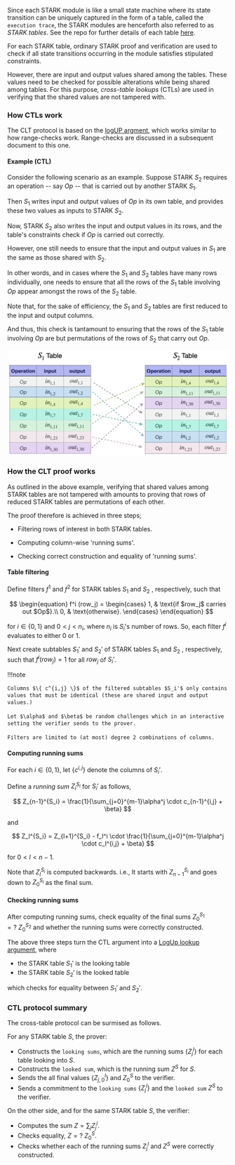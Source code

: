 Since each STARK module is like a small state machine where its state transition can be uniquely captured in the form of a table, called the `execution trace`, the STARK modules are henceforth also referred to as _STARK tables_. See the repo for further details of each table [here](https://github.com/0xPolygonZero/plonky2/tree/main/evm/spec/tables).

For each STARK table, ordinary STARK proof and verification are used to check if all state transitions occurring in the module satisfies stipulated constraints.

However, there are input and output values shared among the tables. These values need to be checked for possible alterations while being shared among tables. For this purpose, _cross-table lookups_ (CTLs) are used in verifying that the shared values are not tampered with.

### How CTLs work

The CLT protocol is based on the [logUP argment](https://eprint.iacr.org/2022/1530.pdf), which works similar to how range-checks work. Range-checks are discussed in a subsequent document to this one.

#### Example (CTL)

Consider the following scenario as an example. Suppose STARK $S_2$ requires an operation -- say $Op$ -- that is carried out by another STARK $S_1$.

Then $S_1$ writes input and output values of $Op$ in its own table, and provides these two values as inputs to STARK $S_2$.

Now, STARK $S_2$ also writes the input and output values in its rows, and the table's constraints check if $Op$ is carried out correctly.

However, one still needs to ensure that the input and output values in $S_1$ are the same as those shared with $S_2$.

In other words, and in cases where the $S_1$ and $S_2$ tables have many rows individually, one needs to ensure that all the rows of the $S_1$ table involving $Op$ appear amongst the rows of the $S_2$ table.

Note that, for the sake of efficiency, the $S_1$ and $S_2$ tables are first reduced to the input and output columns.

And thus, this check is tantamount to ensuring that the rows of the $S_1$ table involving $Op$ are but permutations of the rows of $S_2$ that carry out $Op$.


![Figure: CTL permutation check](../../img/learn/t1-prover-ctl-perm-check.png)



### How the CLT proof works

As outlined in the above example, verifying that shared values among STARK tables are not tampered with amounts to proving that rows of reduced STARK tables are permutations of each other.

The proof therefore is achieved in three steps;
   
   - Filtering rows of interest in both STARK tables.
   
   - Computing column-wise 'running sums'.

   - Checking correct construction and equality of 'running sums'.


#### Table filtering

Define filters $f^1$ and $f^2$ for STARK tables $S_1$ and $S_2$ , respectively, such that

$$
\begin{equation}
 f^i (row_j) = \begin{cases}
   1, & \text{if $row_j$ carries out $Op$}.\\
   0, & \text{otherwise}.
   \end{cases}
\end{equation}
$$

for $i \in \{ 0, 1 \}$ and $0 < j < n_i$, where $n_i$ is $S_i$'s number of rows. So, each filter $f^i$ evaluates to either $0$ or $1$.

Next create subtables $S_1'$ and $S_2'$ of STARK tables $S_1$ and $S_2$ , respectively, such that $f^i(row_j) = 1$ for all $row_j$ of $S_i'$.

!!!note
    
    Columns $\{ c^{i,j} \}$ of the filtered subtables $S_i'$ only contains values that must be identical (these are shared input and output values.)

    Let $\alpha$ and $\beta$ be random challenges which in an interactive setting the verifier sends to the prover.

    Filters are limited to (at most) degree 2 combinations of columns.


#### Computing running sums

For each $i \in \{0,1\}$, let $\{ c^{i,j} \}$ denote the columns of $S_i'$.

Define a _running sum_ $Z_i^{S_i}$ for $S_i'$ as follows,

$$
Z_{n-1}^{S_i} = \frac{1}{\sum_{j=0}^{m-1}\alpha^j \cdot c_{n-1}^{i,j} + \beta}
$$

and

$$
Z_l^{S_i} = Z_{l+1}^{S_i} - f_l^i \cdot \frac{1}{\sum_{j=0}^{m-1}\alpha^j \cdot c_l^{i,j} + \beta}
$$

for $0 < l < n-1$.

Note that $Z_l^{S_i}$ is computed backwards. i.e., It starts with $Z_{n-1}^{S_i}$ and goes down to $Z_0^{S_i}$ as the final sum.

#### Checking running sums

After computing running sums, check equality of the final sums $Z_0^{S_1} =?\ Z_0^{S_2}$ and whether the running sums were correctly constructed.

The above three steps turn the CTL argument into a [LogUp lookup argument](https://eprint.iacr.org/2022/1530.pdf), where

- the STARK table $S_1'$ is the looking table
- the STARK table $S_2'$ is the looked table

which checks for equality between $S_1'$ and $S_2'$.

    


### CTL protocol summary

The cross-table protocol can be surmised as follows. 

For any STARK table $S$, the prover:
  
-  Constructs the `looking sums`, which are the running sums $\{Z_j^l\}$ for each table looking into $S$.
- Constructs the `looked sum`, which is the running sum $Z^S$ for $S$.
- Sends the all final values $\{Z_{j,0}^l\}$ and $Z_0^S$ to the verifier.
- Sends a commitment to the `looking sums` $\{Z_{j}^l\}$ and the `looked sum` $Z^S$ to the verifier.   

On the other side, and for the same STARK table $S$, the verifier:
  
- Computes the sum $Z = \sum_j Z_{j}^l$.
- Checks equality, $Z =?\ Z_0^S$.
- Checks whether each of the running sums $Z_{j}^l$ and $Z^S$ were correctly constructed. 

